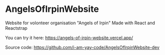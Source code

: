 # AngelsOfIrpinWebsite
Website for volonteer organisation "Angels of Irpin"
Made with React and Reactstrap

You can try it here: https://angels-of-irpin-website.vercel.app/

Source code: https://github.com/i-am-yay-code/AngelsOfIrpinWebsite-dev
